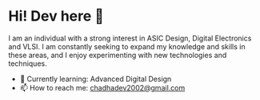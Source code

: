 # Hi! Dev here 👋

I am an individual with a strong interest in ASIC Design, Digital Electronics and VLSI. I am constantly seeking to expand my knowledge and skills in these areas, and I enjoy experimenting with new technologies and techniques.

<!--- - 🔭 I’m currently working on -->
- 🌱 Currently learning: Advanced Digital Design 
- 📫 How to reach me: chadhadev2002@gmail.com

